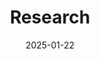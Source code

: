 ---
title: 'Research'
date: 2025-01-22
type: landing

design:
  # Section spacing
  spacing: '4rem'

# Page sections
sections:
  - block: collection
    id: working_papers
    content:
      title: Working Papers
      filters:
        folders:
          - project
    design:
      view: article-grid
      columns: 1
  - block: collection
    content:
      title: Other publications
      filters:
        folders:
          - publication
    design:
      view: citation
---